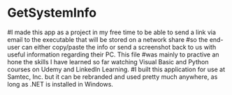 # GetSystemInfo
#I made this app as a project in my free time to be able to send a link via email to the executable that will be stored on a network share
#so the end-user can either copy/paste the info or send a screenshot back to us with useful information regarding their PC. This file 
#was mainly to practive an hone the skills I have learned so far watching Visual Basic and Python courses on Udemy and LinkedIn Learning.
#I built this application for use at Samtec, Inc. but it can be rebranded and used pretty much anywhere, as long as .NET is installed in Windows.
